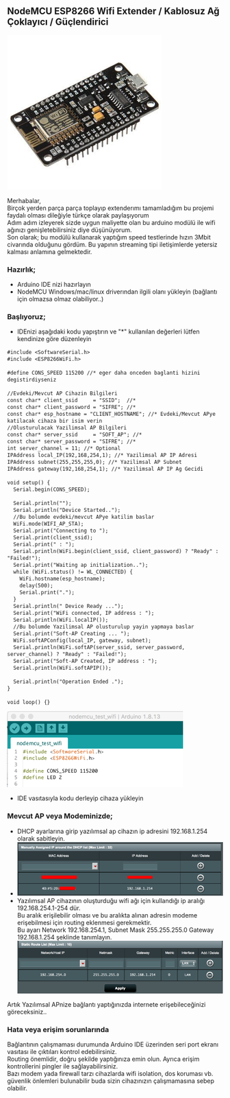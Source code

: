 ## NodeMCU ESP8266 Wifi Extender / Kablosuz Ağ Çoklayıcı / Güçlendirici
![NodeMCU](sample_nodemcu.jpg "NodeMCU")

Merhabalar,
<br>Birçok yerden parça parça toplayıp extenderımı tamamladığım bu projemi faydalı olması dileğiyle türkçe olarak paylaşıyorum
<br>Adım adım izleyerek sizde uygun maliyette olan bu arduino modülü ile wifi ağınızı genişletebilirsiniz diye düşünüyorum.
<br>Son olarak; bu modülü kullanarak yaptığım speed testlerinde hızın 3Mbit civarında olduğunu gördüm. Bu yapının streaming tipi iletişimlerde yetersiz kalması anlamına gelmektedir.


### Hazırlık;
- Arduino IDE nizi hazırlayın
- NodeMCU Windows/mac/linux driverından ilgili olanı yükleyin (bağlantı için olmazsa olmaz olabiliyor..)


### Başlıyoruz;
- IDEnizi aşağıdaki kodu yapıştırın ve "*" kullanılan değerleri lütfen kendinize göre düzenleyin

~~~
#include <SoftwareSerial.h>
#include <ESP8266WiFi.h>

#define CONS_SPEED 115200 //* eger daha onceden baglanti hizini degistirdiyseniz

//Evdeki/Mevcut AP Cihazin Bilgileri
const char* client_ssid     = "SSID";  //*
const char* client_password = "SIFRE"; //*
const char* esp_hostname = "CLIENT_HOSTNAME"; //* Evdeki/Mevcut APye katilacak cihaza bir isim verin
//Olusturulacak Yazilimsal AP Bilgileri
const char* server_ssid     = "SOFT_AP"; //*
const char* server_password = "SIFRE"; //*
int server_channel = 11; //* Optional
IPAddress local_IP(192,168,254,1); //* Yazilimsal AP IP Adresi
IPAddress subnet(255,255,255,0); //* Yazilimsal AP Subnet
IPAddress gateway(192,168,254,1); //* Yazilimsal AP IP Ag Gecidi

void setup() {
  Serial.begin(CONS_SPEED);

  Serial.println("");
  Serial.println("Device Started..");
  //Bu bolumde evdeki/mevcut APye katilim baslar
  WiFi.mode(WIFI_AP_STA);
  Serial.print("Connecting to ");
  Serial.print(client_ssid);
  Serial.print(" : ");
  Serial.println(WiFi.begin(client_ssid, client_password) ? "Ready" : "Failed!");
  Serial.print("Waiting ap initialization..");
  while (WiFi.status() != WL_CONNECTED) {
    WiFi.hostname(esp_hostname);
    delay(500);
    Serial.print(".");
  }
  Serial.println(" Device Ready ...");
  Serial.print("WiFi connected, IP address : ");
  Serial.println(WiFi.localIP());
  //Bu bolumde Yazilimsal AP olusturulup yayin yapmaya baslar
  Serial.print("Soft-AP Creating ... ");
  WiFi.softAPConfig(local_IP, gateway, subnet);
  Serial.println(WiFi.softAP(server_ssid, server_password, server_channel) ? "Ready" : "Failed!");
  Serial.print("Soft-AP Created, IP address : ");
  Serial.println(WiFi.softAPIP());

  Serial.println("Operation Ended .");
}

void loop() {}
~~~

![IDE](sample_ide.png "IDE")
- IDE vasıtasıyla kodu derleyip cihaza yükleyin


### Mevcut AP veya Modeminizde;
- DHCP ayarlarına girip yazılımsal ap cihazın ip adresini 192.168.1.254 olarak sabitleyin.
- ![DHCP](sample_dhcp.png "DHCP")
- Yazılımsal AP cihazının oluşturduğu wifi ağı için kullandığı ip aralığı 192.168.254.1-254 dür. 
<br>Bu aralık erişilebilir olması ve bu aralıkta alınan adresin modeme erişebilmesi için routing eklenmesi gerekmektir. 
<br>Bu ayarı Network 192.168.254.1, Subnet Mask 255.255.255.0 Gateway 192.168.1.254 şeklinde tanımlayın.
![Routing](sample_routing.png "Routing")


Artık Yazılımsal APnize bağlantı yaptığınızda internete erişebileceğinizi göreceksiniz..

### Hata veya erişim sorunlarında
Bağlantının çalışmaması durumunda Arduino IDE üzerinden seri port ekranı vasıtası ile çıktıları kontrol edebilirsiniz.
<br>Routing önemlidir, doğru şekilde yaptığınıza emin olun. Ayrıca erişim kontrollerini pingler ile sağlayabilirsiniz.
<br>Bazı modem yada firewall tarzı cihazlarda wifi isolation, dos koruması vb. güvenlik önlemleri bulunabilir buda sizin cihazınızın çalışmamasına sebep olabilir.
